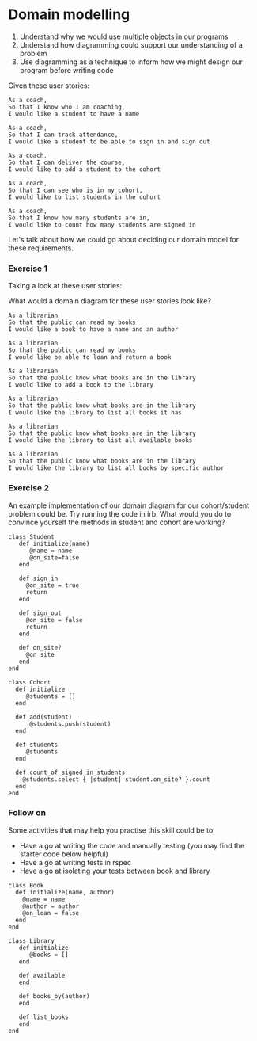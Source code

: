 # Domain modelling

1. Understand why we would use multiple objects in our programs
2. Understand how diagramming could support our understanding of a problem
3. Use diagramming as a technique to inform how we might design our program before
writing code

Given these user stories:

```
As a coach,
So that I know who I am coaching,
I would like a student to have a name
```
```
As a coach,
So that I can track attendance,
I would like a student to be able to sign in and sign out
```
```
As a coach,
So that I can deliver the course,
I would like to add a student to the cohort
```
```
As a coach,
So that I can see who is in my cohort,
I would like to list students in the cohort
```
```
As a coach,
So that I know how many students are in,
I would like to count how many students are signed in
```

Let's talk about how we could go about deciding our domain model for these requirements.



### Exercise 1

Taking a look at these user stories:

What would a domain diagram for these user stories look like?

```
As a librarian
So that the public can read my books
I would like a book to have a name and an author
```

```
As a librarian
So that the public can read my books
I would like be able to loan and return a book
```
```
As a librarian
So that the public know what books are in the library
I would like to add a book to the library
```

```
As a librarian
So that the public know what books are in the library
I would like the library to list all books it has
```

```
As a librarian
So that the public know what books are in the library
I would like the library to list all available books
```
```
As a librarian
So that the public know what books are in the library
I would like the library to list all books by specific author
```

### Exercise 2

An example implementation of our domain diagram for our cohort/student problem could be.
Try running the code in irb.
What would you do to convince yourself the methods in student and cohort are working?

```
class Student
   def initialize(name)
      @name = name
      @on_site=false
   end

   def sign_in
     @on_site = true
     return
   end

   def sign_out
     @on_site = false
     return
   end  

   def on_site?
     @on_site
   end
end
```

```
class Cohort
  def initialize
     @students = []
  end

  def add(student)
      @students.push(student)
  end

  def students
     @students
  end

  def count_of_signed_in_students
    @students.select { |student| student.on_site? }.count
  end
end    
```


### Follow on
Some activities that may help you practise this skill could be to:
- Have a go at writing the code and manually testing (you may find the starter code below helpful)
- Have a go at writing tests in rspec
- Have a go at isolating your tests between book and library

```
class Book
  def initialize(name, author)
    @name = name
    @author = author
    @on_loan = false
  end  
end
```
```
class Library
   def initialize
      @books = []
   end

   def available
   end

   def books_by(author)
   end

   def list_books
   end
end
```
